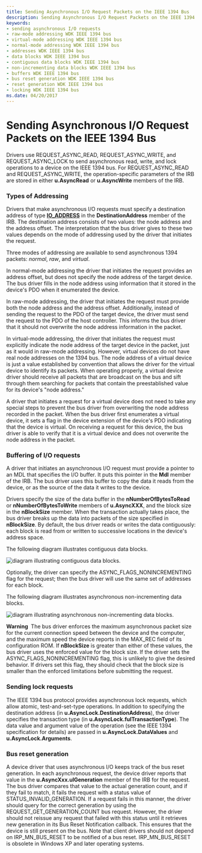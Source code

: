 ```yaml
---
title: Sending Asynchronous I/O Request Packets on the IEEE 1394 Bus
description: Sending Asynchronous I/O Request Packets on the IEEE 1394 Bus
keywords:
- sending asynchronous I/O requests
- raw-mode addressing WDK IEEE 1394 bus
- virtual-mode addressing WDK IEEE 1394 bus
- normal-mode addressing WDK IEEE 1394 bus
- addresses WDK IEEE 1394 bus
- data blocks WDK IEEE 1394 bus
- contiguous data blocks WDK IEEE 1394 bus
- non-incrementing data blocks WDK IEEE 1394 bus
- buffers WDK IEEE 1394 bus
- bus reset generation WDK IEEE 1394 bus
- reset generation WDK IEEE 1394 bus
- locking WDK IEEE 1394 bus
ms.date: 04/20/2017
---
```


# Sending Asynchronous I/O Request Packets on the IEEE 1394 Bus





Drivers use REQUEST\_ASYNC\_READ, REQUEST\_ASYNC\_WRITE, and REQUEST\_ASYNC\_LOCK to send asynchronous read, write, and lock operations to a device on the IEEE 1394 bus. For REQUEST\_ASYNC\_READ and REQUEST\_ASYNC\_WRITE, the operation-specific parameters of the IRB are stored in either **u.AsyncRead** or **u.AsyncWrite** members of the IRB.

### Types of Addressing

Drivers that make asynchronous I/O requests must specify a destination address of type [**IO\_ADDRESS**](/windows-hardware/drivers/ddi/1394/ns-1394-_io_address) in the **DestinationAddress** member of the IRB. The destination address consists of two values: the node address and the address offset. The interpretation that the bus driver gives to these two values depends on the mode of addressing used by the driver that initiates the request.

Three modes of addressing are available to send asynchronous 1394 packets: *normal*, *raw*, and *virtual*.

In normal-mode addressing the driver that initiates the request provides an address offset, but does not specify the node address of the target device. The bus driver fills in the node address using information that it stored in the device's PDO when it enumerated the device.

In raw-mode addressing, the driver that initiates the request must provide both the node address and the address offset. Additionally, instead of sending the request to the PDO of the target device, the driver must send the request to the PDO of the host controller. This informs the bus driver that it should not overwrite the node address information in the packet.

In virtual-mode addressing, the driver that initiates the request must explicitly indicate the node address of the target device in the packet, just as it would in raw-mode addressing. However, virtual devices do not have real node addresses on the 1394 bus. The node address of a virtual device is just a value established by convention that allows the driver for the virtual device to identify its packets. When operating properly, a virtual device driver should receive all packets that are broadcast on the bus and sift through them searching for packets that contain the preestablished value for its device's "node address."

A driver that initiates a request for a virtual device does not need to take any special steps to prevent the bus driver from overwriting the node address recorded in the packet. When the bus driver first enumerates a virtual device, it sets a flag in the device extension of the device's PDO indicating that the device is virtual. On receiving a request for this device, the bus driver is able to verify that it is a virtual device and does not overwrite the node address in the packet.

### Buffering of I/O requests

A driver that initiates an asynchronous I/O request must provide a pointer to an MDL that specifies the I/O buffer. It puts this pointer in the **Mdl** member of the IRB. The bus driver uses this buffer to copy the data it reads from the device, or as the source of the data it writes to the device.

Drivers specify the size of the data buffer in the **nNumberOfBytesToRead** or **nNumberOfBytesToWrite** members of **u.AsyncXXX**, and the block size in the **nBlockSize** member. When the transaction actually takes place, the bus driver breaks up the data into packets of the size specified in **nBlockSize**. By default, the bus driver reads or writes the data contiguously: each block is read from or written to successive locations in the device's address space.

The following diagram illustrates contiguous data blocks.

![diagram illustrating contiguous data blocks.](images/1394blkd.png)

Optionally, the driver can specify the ASYNC\_FLAGS\_NONINCREMENTING flag for the request; then the bus driver will use the same set of addresses for each block.

The following diagram illustrates asynchronous non-incrementing data blocks.

![diagram illustrating asynchronous non-incrementing data blocks.](images/1394blkf.png)

**Warning**  The bus driver enforces the maximum asynchronous packet size for the current connection speed between the device and the computer, and the maximum speed the device reports in the MAX\_REC field of its configuration ROM. If **nBlockSize** is greater than either of these values, the bus driver uses the enforced value for the block size. If the driver sets the ASYNC\_FLAGS\_NONINCREMENTING flag, this is unlikely to give the desired behavior. If drivers set this flag, they should check that the block size is smaller than the enforced limitations before submitting the request.

 

### Sending lock requests

The IEEE 1394 bus protocol provides asynchronous lock requests, which allow atomic, test-and-set-type operations. In addition to specifying the destination address (in **u.AsyncLock.DestinationAddress**), the driver specifies the transaction type (in **u.AsyncLock.fulTransactionType**). The data value and argument value of the operation (see the IEEE 1394 specification for details) are passed in **u.AsyncLock.DataValues** and **u.AsyncLock.Arguments**.

### Bus reset generation

A device driver that uses asynchronous I/O keeps track of the bus reset generation. In each asynchronous request, the device driver reports that value in the **u.AsyncXxx.ulGeneration** member of the IRB for the request. The bus driver compares that value to the actual generation count, and if they fail to match, it fails the request with a status value of STATUS\_INVALID\_GENERATION. If a request fails in this manner, the driver should query for the correct generation by using the REQUEST\_GET\_GENERATION\_COUNT bus request. However, the driver should not reissue any request that failed with this status until it retrieves new generation in its Bus Reset Notification callback. This ensures that the device is still present on the bus. Note that client drivers should not depend on IRP\_MN\_BUS\_RESET to be notified of a bus reset. IRP\_MN\_BUS\_RESET is obsolete in Windows XP and later operating systems.

 

